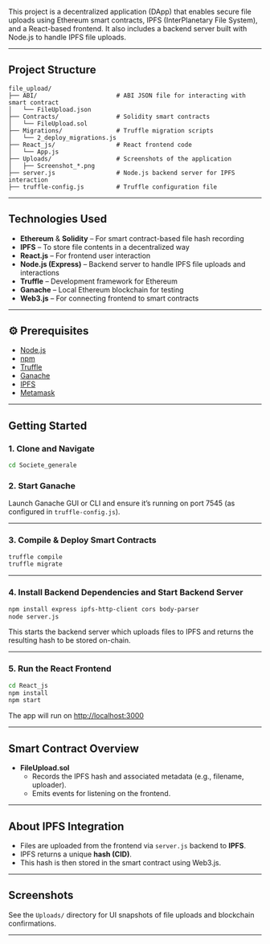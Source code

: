 

This project is a decentralized application (DApp) that enables secure file uploads using Ethereum smart contracts, IPFS (InterPlanetary File System), and a React-based frontend. It also includes a backend server built with Node.js to handle IPFS file uploads.

---

##  Project Structure

```
file_upload/
├── ABI/                      # ABI JSON file for interacting with smart contract
│   └── FileUpload.json
├── Contracts/                # Solidity smart contracts
│   └── FileUpload.sol
├── Migrations/               # Truffle migration scripts
│   └── 2_deploy_migrations.js
├── React_js/                 # React frontend code
│   └── App.js
├── Uploads/                  # Screenshots of the application
│   ├── Screenshot_*.png
├── server.js                 # Node.js backend server for IPFS interaction
├── truffle-config.js         # Truffle configuration file
```

---

##  Technologies Used

- **Ethereum** & **Solidity** – For smart contract-based file hash recording
- **IPFS** – To store file contents in a decentralized way
- **React.js** – For frontend user interaction
- **Node.js (Express)** – Backend server to handle IPFS file uploads and interactions
- **Truffle** – Development framework for Ethereum
- **Ganache** – Local Ethereum blockchain for testing
- **Web3.js** – For connecting frontend to smart contracts

---

## ⚙ Prerequisites

- [Node.js](https://nodejs.org/)
- [npm](https://www.npmjs.com/)
- [Truffle](https://trufflesuite.com/)
- [Ganache](https://trufflesuite.com/ganache/)
- [IPFS](https://docs.ipfs.tech/install/)
- [Metamask](https://metamask.io/)

---

##  Getting Started

### 1. **Clone and Navigate**
```bash
cd Societe_generale
```

### 2. **Start Ganache**

Launch Ganache GUI or CLI and ensure it’s running on port 7545 (as configured in `truffle-config.js`).

---

### 3. **Compile & Deploy Smart Contracts**
```bash
truffle compile
truffle migrate
```

---

### 4. **Install Backend Dependencies and Start Backend Server**

```bash
npm install express ipfs-http-client cors body-parser
node server.js
```

This starts the backend server which uploads files to IPFS and returns the resulting hash to be stored on-chain.

---

### 5. **Run the React Frontend**

```bash
cd React_js
npm install
npm start
```

The app will run on [http://localhost:3000](http://localhost:3000)

---

##  Smart Contract Overview

- **FileUpload.sol**
  - Records the IPFS hash and associated metadata (e.g., filename, uploader).
  - Emits events for listening on the frontend.

---

##  About IPFS Integration

- Files are uploaded from the frontend via `server.js` backend to **IPFS**.
- IPFS returns a unique **hash (CID)**.
- This hash is then stored in the smart contract using Web3.js.

---

## Screenshots

See the `Uploads/` directory for UI snapshots of file uploads and blockchain confirmations.

---




